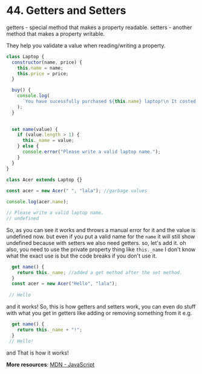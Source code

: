 # 44. Getters and Setters
getters - special method that makes a property readable.
setters - another method that makes a property writable. 

They help you validate a value when reading/writing a property.

```js
class Laptop {
  constructor(name, price) {
    this.name = name;
    this.price = price;
  }

  buy() {
    console.log(
      `You have sucessfully purchased ${this.name} laptop!\n It costed you $${this.price}`
    );
  }

  
  set name(value) {
    if (value.length > 1) {
      this._name = value;
    } else {
      console.error("Please write a valid laptop name.");
    }
  }
}
  
class Acer extends Laptop {}

const acer = new Acer(" ", "lala"); //garbage values

console.log(acer.name);

// Please write a valid laptop name.
// undefined
```
So, as you can see it works and throws a manual error for it and the value is undefined now. but even if you put a valid name for the `name` it will still show undefined because with setters we also need getters. so, let's add it. oh also, you need to use the private property thing like `this._name` I don't know what the exact use is but the code breaks if you don't use it. 

```js
  get name() {
    return this._name; //added a get method after the set method.
  }
  const acer = new Acer("Hello", "lala");
 
 // Hello
```
and it works! So, this is how getters and setters work, you can even do stuff with what you get in getters like adding or removing something from it e.g. 
```js
  get name() {
    return this._name + "!";
  }
 // Hello!
```
and That is how it works!

**More resources**: [MDN - JavaScript](https://developer.mozilla.org/en-US/docs/Web/JavaScript)